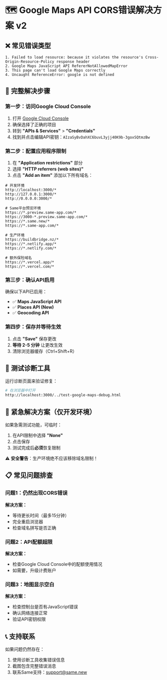 # 🗺️ Google Maps API CORS错误解决方案 v2

## ❌ 常见错误类型
```
1. Failed to load resource: because it violates the resource's Cross-Origin-Resource-Policy response header
2. Google Maps JavaScript API RefererNotAllowedMapError
3. This page can't load Google Maps correctly
4. Uncaught ReferenceError: google is not defined
```

## 🔧 完整解决步骤

### 第一步：访问Google Cloud Console
1. 打开 [Google Cloud Console](https://console.cloud.google.com/)
2. 确保选择了正确的项目
3. 转到 **"APIs & Services"** > **"Credentials"**
4. 找到并点击编辑API密钥：`AIzaSyBvDahXC6buvL3yjj40K9b-3goxSQtmzBw`

### 第二步：配置应用程序限制
1. 在 **"Application restrictions"** 部分
2. 选择 **"HTTP referrers (web sites)"**
3. 点击 **"Add an item"** 添加以下所有域名：

```
# 开发环境
http://localhost:3000/*
http://127.0.0.1:3000/*
http://0.0.0.0:3000/*

# Same平台预览环境
https://*.preview.same-app.com/*
https://3000-*.preview.same-app.com/*
https://*.same.new/*
https://*.same-app.com/*

# 生产环境
https://buildbridge.nz/*
https://*.netlify.app/*
https://*.netlify.com/*

# 额外保险域名
https://*.vercel.app/*
https://*.vercel.com/*
```

### 第三步：确认API启用
确保以下API已启用：
- ✅ **Maps JavaScript API**
- ✅ **Places API (New)**
- ✅ **Geocoding API**

### 第四步：保存并等待生效
1. 点击 **"Save"** 保存更改
2. **等待 2-5 分钟** 让更改生效
3. 清除浏览器缓存（Ctrl+Shift+R）

## 🧪 测试诊断工具
运行诊断页面来验证修复：
```bash
# 在浏览器中打开
http://localhost:3000/../test-google-maps-debug.html
```

## 🚨 紧急解决方案（仅开发环境）
如果急需测试功能，可临时：
1. 在API限制中选择 **"None"**
2. 点击保存
3. 测试完成后**必须**恢复限制

⚠️ **安全警告**：生产环境绝不应该移除域名限制！

## 📋 常见问题排查

### 问题1：仍然出现CORS错误
**解决方案：**
- 等待更长时间（最多15分钟）
- 完全重启浏览器
- 检查域名拼写是否正确

### 问题2：API配额超限
**解决方案：**
- 检查Google Cloud Console中的配额使用情况
- 如需要，升级计费账户

### 问题3：地图显示空白
**解决方案：**
- 检查控制台是否有JavaScript错误
- 确认网络连接正常
- 验证API密钥权限

## 📞 支持联系
如果问题仍然存在：
1. 使用诊断工具收集错误信息
2. 截图包含完整错误消息
3. 联系Same支持：support@same.new
